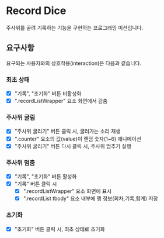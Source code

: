 # Record Dice

주사위를 굴려 기록하는 기능을 구현하는 프로그래밍 미션입니다.

## 요구사항

요구되는 사용자와의 상호작용(interaction)은 다음과 같습니다.

### 최초 상태

- [x] "기록", "초기화" 버튼 비활성화
- [x] ".recordListWrapper" 요소 화면에서 감춤

### 주사위 굴림

- [x] "주사위 굴리기" 버튼 클릭 시, 굴러가는 소리 재생
- [x] ".counter" 요소의 값(value)이 랜덤 숫자(1~6) 애니메이션
- [x] "주사위 굴리기" 버튼 다시 클릭 시, 주사위 멈추기 실행

### 주사위 멈춤

- [x] "기록", "초기화" 버튼 활성화
- [x] "기록" 버튼 클릭 시
  - [x] ".recordListWrapper" 요소 화면에 표시
  - [x] ".recordList tbody" 요소 내부에 행 정보(회차,기록,합계) 저장

### 초기화

- [x] "초기화" 버튼 클릭 시, 최초 상태로 초기화
